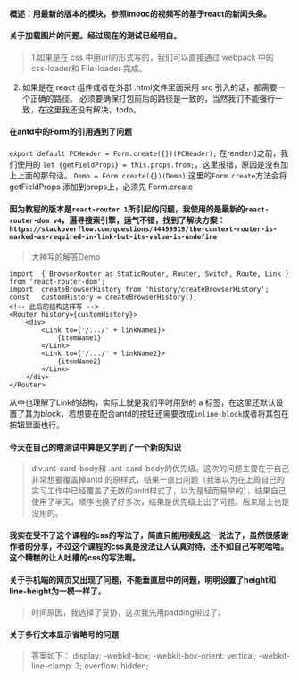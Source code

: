 #### 概述：用最新的版本的模块，参照imooc的视频写的基于react的新闻头条。

#### 关于加载图片的问题。经过现在的测试已经明白。
> 1.如果是在 css 中用url的形式写的，我们可以直接通过 webpack 中的 css-loader和 File-loader 完成。
2. 如果是在 react 组件或者在外部 .html文件里面采用  src  引入的话，都需要一个正确的路径。  必须要确保打包前后的路径是一致的，当然我们不能强行一致，在这里我还没有解决，todo。

#### 在antd中的Form的引用遇到了问题
`export default PCHeader = Form.create({})(PCHeader);`
在render()之前，我们使用的  `let {getFieldProps} = this.props.from;`，这里报错，原因是没有加上上面的那句话。
`Demo = Form.create({})(Demo)`,这里的`Form.create`方法会将 getFieldProps 添加到props上，必须先 Form.create

#### 因为教程的版本是`react-router 1`所引起的问题，我使用的是最新的`react-router-dom v4`，遍寻搜索引擎，运气不错，找到了解决方案：`https://stackoverflow.com/questions/44499919/the-context-router-is-marked-as-required-in-link-but-its-value-is-undefine`
> 大神写的解答Demo
```
import  { BrowserRouter as StaticRouter, Router, Switch, Route, Link } from 'react-router-dom';
import  createBrowserHistory from 'history/createBrowserHistory';
const   customHistory = createBrowserHistory();
<!-- 此后的结构这样写 -->
<Router history={customHistory}>
    <div>
        <Link to={'/.../' + linkName1}>
            {itemName1}
        </Link>
        <Link to={'/.../' + linkName2}>
            {itemName2}
        </Link>
    </div>
</Router>
```
从中也理解了Link的结构，实际上就是我们平时用到的 a 标签，在这里还默认设置了其为block，若想要在配合antd的按钮还需要改成`inline-block`或者将其包在按钮里面也行。

#### 今天在自己的瞎测试中算是又学到了一个新的知识
> div.ant-card-body和 .ant-card-body的优先级。这次的问题主要在于自己非常想要覆盖掉antd 的原样式，结果一直出问题（我笨以为在上周自己的实习工作中已经覆盖了无数的antd样式了，以为是轻而易举的），结果自己使用了半天，顺序也换了好多次，结果是优先级上出了问题。后来居上也是没用的。

#### 我实在受不了这个课程的css的写法了，简直只能用凌乱这一说法了，虽然很感谢作者的分享，不过这个课程的css真是没法让人认真对待，还不如自己写呢哈哈。这个糟糕的让人吐槽的css的写法啊。


#### 关于手机端的网页又出现了问题，不能垂直居中的问题，明明设置了height和line-height为一模一样了。
> 时间原因，我选择了妥协，这次我先用padding带过了。

#### 关于多行文本显示省略号的问题
> 答案如下： 
display: -webkit-box;
-webkit-box-orient: vertical;
-webkit-line-clamp: 3;
overflow: hidden;
